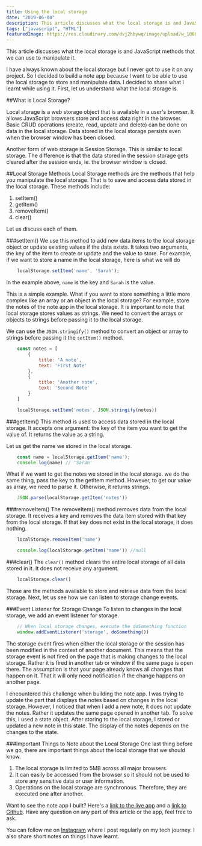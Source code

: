 ```yaml
---
title: Using the local storage
date: "2019-06-04"
description: This article discusses what the local storage is and JavaScript methods that we can use to manipulate it.
tags: ["javascript", "HTML"]
featuredImage: https://res.cloudinary.com/dvj2hbywq/image/upload/w_1000,ar_16:9,c_fill,g_auto,e_sharpen/v1559713742/lena-de-fanti-1631459-unsplash-compressor_x0axeq.jpg
---
```


This article discusses what the local storage is and JavaScript methods that we can use to manipulate it.

I have always known about the local storage but I never got to use it on any project. So I decided to build a note app because I want to be able to use the local storage to store and manipulate data. I decided to share what I learnt while using it. First, let us understand what the local storage is.

##What is Local Storage?

Local storage is a web storage object that is available in a user's browser. It allows JavaScript browsers store and access data right in the browser.  Basic CRUD operations (create, read, update and delete) can be done on data in the local storage. Data stored in the local storage persists even when the browser window has been closed.

Another form of web storage is  Session Storage. This is similar to local storage. The difference is that the data stored in the session storage gets cleared after the session ends, ie. the browser window is closed.

##Local Storage Methods
Local Storage methods are the methods that help you manipulate the local storage. That is to save and access data stored in the local storage. These methods include:

1. setItem()
2. getItem()
3. removeItem()
4. clear()

Let us discuss each of them. 

###setItem()
We use this method to add new data items to the local storage object or update existing values if the data exists. It takes two arguments, the key of the item to create or update and the value to store. For example, if we want to store a name in the local storage, here is what we will do

```js
    localStorage.setItem('name', 'Sarah');
```

In the example above, `name` is the key and `Sarah` is the value.

This is a simple example. What if you want to store something a little more complex like an array or an object in the local storage? For example, store the notes of the note app in the local storage. It is important to note that local storage stores values as strings. We need to convert the arrays or objects to strings before passing it to the local storage.

We can use the `JSON.stringify()` method to convert an object or array to strings before passing it the `setItem()` method.

```js
    const notes = [
        {  
            title: 'A note',
            text: 'First Note'
        },
        {
            title: 'Another note',
            text: 'Second Note'
        }
    ]

    localStorage.setItem('notes', JSON.stringify(notes))
```

###getItem()
This method is used to access data stored in the local storage. It accepts one argument: the key of the item you want to get the value of. It returns the value as a string. 

Let us get the name we stored in the local storage.

```js
    const name = localStorage.getItem('name');
    console.log(name) // 'Sarah'
```

What if we want to get the notes we stored in the local storage. we do the same thing, pass the key to the getItem method. However, to get our value as array, we need to parse it. Otherwise, it returns strings.

```js
    JSON.parse(localStorage.getItem('notes'))
```

###removeItem()
The removeItem() method removes data from the local storage. It receives a key and removes the data item stored with that key from the local storage. If that key does not exist in the local storage, it does nothing.

```js
    localStorage.removeItem('name')

    console.log(localStorage.getItem('name')) //null
```

###clear()
The `clear()` method clears the entire local storage of all data stored in it. It does not receive any argument.

```js
    localStorage.clear()
```

Those are the methods available to store and retrieve data from the local storage. Next, let us see how we can listen to storage change events.

###Event Listener for Storage Change
To listen to changes in the local storage, we add an event listener for storage. 

```js
    // When local storage changes, execute the doSomething function
    window.addEventListener('storage', doSomething())
```
The storage event fires when either the local storage or the session has been modified in the context of another document. This means that the storage event is not fired on the page that is making changes to the local storage. Rather it is fired in another tab or window if the same page is open there. The assumption is that your page already knows all changes that happen on it. That it will only need notification if the change happens on another page.

I encountered this challenge when building the note app. I was trying to update the part that displays the notes based on changes in the local storage. However, I noticed that when I add a new note, it does not update the notes. Rather it updates the same page opened in another tab. To solve this, I used a state object. After storing to the local storage, I stored or updated a new note in this state. The display of the notes depends on the changes to the state.

###Important Things to Note about the Local Storage
One last thing before we go, there are important things about the local storage that we should know.

1. The local storage is limited to 5MB across all major browsers.
2. It can easily be accessed from the browser so it should not be used to store any sensitive data or user information.
3. Operations on the local storage are synchronous. Therefore, they are executed one after another.

Want to see the note app I built? Here's a [link to the live app](https://sarahchima.github.io/NoteApp/) and a [link to Github](https://github.com/sarahchima/NoteApp). Have any question on any part of this article or the app, feel free to ask.

You can follow me on [Instagram](https://www.instagram.com/sarah_codes_/) where I post regularly on my tech journey. I also share short notes on things I have learnt.



